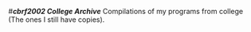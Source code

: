 #**_cbrf2002 College Archive_**
Compilations of my programs from college (The ones I still have copies).
